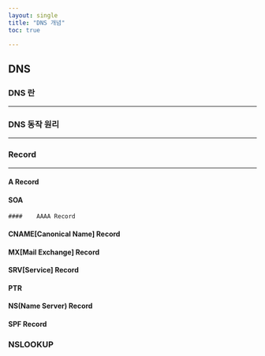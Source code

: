 ```yaml
---
layout: single
title: "DNS 개념"
toc: true

---
```




## DNS  





### DNS 란 

---





### DNS 동작 원리 

---





### Record

---



####    A Record

####    SOA 

    ####    AAAA Record

####    CNAME[Canonical Name] Record

####    MX[Mail Exchange] Record

####    SRV[Service] Record

####    PTR

####    NS(Name Server) Record

####    SPF Record





### NSLOOKUP







